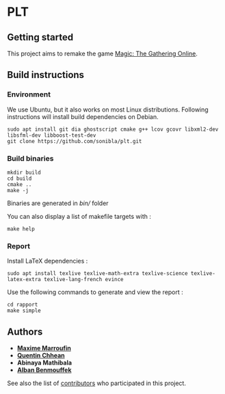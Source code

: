 # PLT

## Getting started

This project aims to remake the game [Magic: The Gathering Online](https://en.wikipedia.org/wiki/Magic:_The_Gathering_Online).

## Build instructions

### Environment

We use Ubuntu, but it also works on most Linux distributions.
Following instructions will install build dependencies on Debian.

```
sudo apt install git dia ghostscript cmake g++ lcov gcovr libxml2-dev libsfml-dev libboost-test-dev
git clone https://github.com/sonibla/plt.git
```

### Build binaries

```
mkdir build
cd build
cmake ..
make -j
```

Binaries are generated in *bin/* folder

You can also display a list of makefile targets with :
```
make help
```

### Report

Install LaTeX dependencies :

```
sudo apt install texlive texlive-math-extra texlive-science texlive-latex-extra texlive-lang-french evince
```

Use the following commands to generate and view the report :

```
cd rapport
make simple
```

## Authors

* [**Maxime Marroufin**](https://github.com/Marroufin)
* [**Quentin Chhean**](https://github.com/quenchhe)
* **Abinaya Mathibala**
* [**Alban Benmouffek**](https://github.com/sonibla)

See also the list of [contributors](https://github.com/sonibla/plt/contributors) who participated in this project.
